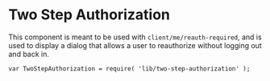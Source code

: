 Two Step Authorization
======

This component is meant to be used with `client/me/reauth-required`, and is used to display a dialog that allows a user to reauthorize without logging out and back in.

```
var TwoStepAuthorization = require( 'lib/two-step-authorization' );
```
